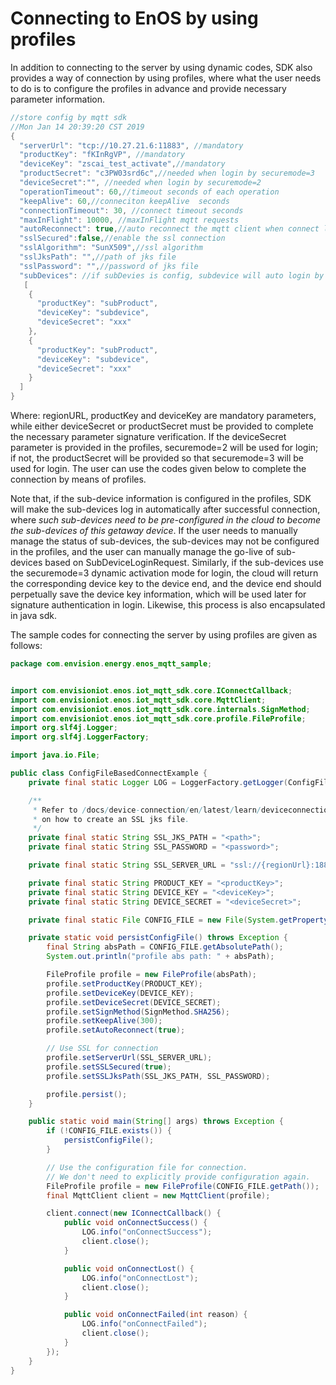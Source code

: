# Connecting to EnOS by using profiles

In addition to connecting to the server by using dynamic codes, SDK also provides a way of connection by using profiles, where what the user needs to do is to configure the profiles in advance and provide necessary parameter information.

```java
//store config by mqtt sdk
//Mon Jan 14 20:39:20 CST 2019
{
  "serverUrl": "tcp://10.27.21.6:11883", //mandatory
  "productKey": "fKInRgVP", //mandatory
  "deviceKey": "zscai_test_activate",//mandatory
  "productSecret": "c3PW03srd6c",//needed when login by securemode=3
  "deviceSecret":"", //needed when login by securemode=2
  "operationTimeout": 60,//timeout seconds of each operation
  "keepAlive": 60,//conneciton keepAlive  seconds
  "connectionTimeout": 30, //connect timeout seconds
  "maxInFlight": 10000, //maxInFlight mqtt requests
  "autoReconnect": true,//auto reconnect the mqtt client when connect lost
  "sslSecured":false,//enable the ssl connection
  "sslAlgorithm": "SunX509",//ssl algorithm
  "sslJksPath": "",//path of jks file
  "sslPassword": "",//password of jks file
  "subDevices": //if subDevies is config, subdevice will auto login by sdk when mqtt connection build
   [
    {
      "productKey": "subProduct",
      "deviceKey": "subdevice",
      "deviceSecret": "xxx"
    },
    {
      "productKey": "subProduct",
      "deviceKey": "subdevice",
      "deviceSecret": "xxx"
    }
  ]
}
```

Where: regionURL, productKey and deviceKey are mandatory parameters, while either deviceSecret or productSecret must be provided to complete the necessary parameter signature verification.
If the deviceSecret parameter is provided in the profiles, securemode=2 will be used for login; if not, the productSecret will be provided so that securemode=3 will be used for login.
The user can use the codes given below to complete the connection by means of profiles.

Note that, if the sub-device information is configured in the profiles, SDK will make the sub-devices log in automatically after successful connection, where *such sub-devices need to be pre-configured in the cloud to become the sub-devices of this getaway device*.  If the user needs to manually manage the status of sub-devices, the sub-devices may not be configured in the profiles, and the user can manually manage the go-live of sub-devices based on SubDeviceLoginRequest.
Similarly, if the sub-devices use the securemode=3 dynamic activation mode for login, the cloud will return the corresponding device key to the device end, and the device end should perpetually save the device key information, which will be used later for signature authentication in login. Likewise, this process is also encapsulated in java sdk.

The sample codes for connecting the server by using profiles are given as follows:

```java
package com.envision.energy.enos_mqtt_sample;


import com.envisioniot.enos.iot_mqtt_sdk.core.IConnectCallback;
import com.envisioniot.enos.iot_mqtt_sdk.core.MqttClient;
import com.envisioniot.enos.iot_mqtt_sdk.core.internals.SignMethod;
import com.envisioniot.enos.iot_mqtt_sdk.core.profile.FileProfile;
import org.slf4j.Logger;
import org.slf4j.LoggerFactory;

import java.io.File;

public class ConfigFileBasedConnectExample {
    private final static Logger LOG = LoggerFactory.getLogger(ConfigFileBasedConnectExample.class);

    /**
     * Refer to /docs/device-connection/en/latest/learn/deviceconnection_authentication.html
     * on how to create an SSL jks file.
     */
    private final static String SSL_JKS_PATH = "<path>";
    private final static String SSL_PASSWORD = "<password>";

    private final static String SSL_SERVER_URL = "ssl://{regionUrl}:18883";

    private final static String PRODUCT_KEY = "<productKey>";
    private final static String DEVICE_KEY = "<deviceKey>";
    private final static String DEVICE_SECRET = "<deviceSecret>";

    private final static File CONFIG_FILE = new File(System.getProperty("java.io.tmpdir"), DEVICE_KEY + ".config");

    private static void persistConfigFile() throws Exception {
        final String absPath = CONFIG_FILE.getAbsolutePath();
        System.out.println("profile abs path: " + absPath);

        FileProfile profile = new FileProfile(absPath);
        profile.setProductKey(PRODUCT_KEY);
        profile.setDeviceKey(DEVICE_KEY);
        profile.setDeviceSecret(DEVICE_SECRET);
        profile.setSignMethod(SignMethod.SHA256);
        profile.setKeepAlive(300);
        profile.setAutoReconnect(true);

        // Use SSL for connection
        profile.setServerUrl(SSL_SERVER_URL);
        profile.setSSLSecured(true);
        profile.setSSLJksPath(SSL_JKS_PATH, SSL_PASSWORD);

        profile.persist();
    }

    public static void main(String[] args) throws Exception {
        if (!CONFIG_FILE.exists()) {
            persistConfigFile();
        }

        // Use the configuration file for connection.
        // We don't need to explicitly provide configuration again.
        FileProfile profile = new FileProfile(CONFIG_FILE.getPath());
        final MqttClient client = new MqttClient(profile);

        client.connect(new IConnectCallback() {
            public void onConnectSuccess() {
                LOG.info("onConnectSuccess");
                client.close();
            }

            public void onConnectLost() {
                LOG.info("onConnectLost");
                client.close();
            }

            public void onConnectFailed(int reason) {
                LOG.info("onConnectFailed");
                client.close();
            }
        });
    }
}

```